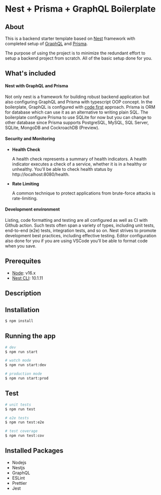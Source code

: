 # Nest + Prisma + GraphQL Boilerplate

## About

This is a backend starter template based on [Nest](https://github.com/nestjs/nest) framework with completed setup of [GraphQL](https://docs.nestjs.com/graphql/quick-start) and [Prisma](https://docs.nestjs.com/recipes/prisma).

The purpose of using the project is to minimize the redundant effort to setup a backend project from scratch. All of the basic setup done for you.

## What's included

#### Nest with GraphQL and Prisma

Not only nest is a framework for building robust backend application but also configuring GraphQL and Prisma with typescript OOP concept. In the boilerplate, GraphQL is configured with [code first](https://docs.nestjs.com/graphql/quick-start#code-first) approach. Prisma is ORM for database which can use it as an alternative to writing plain SQL. The boilerplate configure Prisma to use SQLite for now but you can change to other database since Prisma supports PostgreSQL, MySQL, SQL Server, SQLite, MongoDB and CockroachDB (Preview).

#### Security and Monitoring

- **Health Check**

  A health check represents a summary of health indicators. A health indicator executes a check of a service, whether it is in a healthy or unhealthy. You'll be able to check health status by 
  http://localhost:8080/health. 

- **Rate Limiting**

  A common technique to protect applications from brute-force attacks is rate-limiting.


#### Development environment

Listing, code formatting and testing are all configured as well as CI with Github action. Such tests often span a variety of types, including unit tests, end-to-end (e2e) tests, integration tests, and so on. Nest strives to promote development best practices, including effective testing. Editor configuration also done for you if you are using VSCode you'll be able to format code when you save. 

## Prerequites

- [Node](https://nodejs.org/it/download/current): v16.x
- [Nest CLI](https://docs.nestjs.com/cli/overview): 10.1.11

## Description

## Installation

```bash
$ npm install
```

## Running the app

```bash
# dev
$ npm run start

# watch mode
$ npm run start:dev

# production mode
$ npm run start:prod
```

## Test

```bash
# unit tests
$ npm run test

# e2e tests
$ npm run test:e2e

# test coverage
$ npm run test:cov
```

## Installed Packages

- Nodejs
- Nestjs
- GraphQL
- ESLint
- Prettier
- Jest
